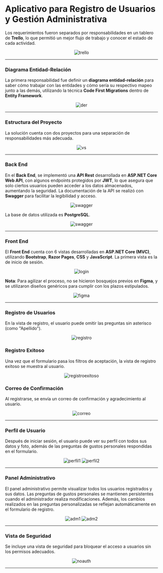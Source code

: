 # **Aplicativo para Registro de Usuarios y Gestión Administrativa**

Los requerimientos fueron separados por responsabilidades en un tablero de **Trello**, lo que permitió un mejor flujo de trabajo y conocer el estado de cada actividad.

<p align="center">
  <img src="https://github.com/user-attachments/assets/3a0847e1-58a1-4da0-badf-c32ade871f52" alt="trello" />
</p>

---

### **Diagrama Entidad-Relación**
La primera responsabilidad fue definir un **diagrama entidad-relación** para saber cómo trabajar con las entidades y cómo sería su respectivo mapeo junto a las demás, utilizando la técnica **Code First Migrations** dentro de **Entity Framework**.

<p align="center">
  <img src="https://github.com/user-attachments/assets/6ea6a094-d047-4478-b1dc-6ea68c3b9f24" alt="der" />
</p>

---

### **Estructura del Proyecto**
La solución cuenta con dos proyectos para una separación de responsabilidades más adecuada.

<p align="center">
  <img src="https://github.com/user-attachments/assets/ae01c972-0cec-4296-a5d8-0b05f4b1482d" alt="vs" />
</p>

---

### **Back End**
En el **Back End**, se implementó una **API Rest** desarrollada en **ASP.NET Core Web API**, con algunos endpoints protegidos por **JWT**, lo que asegura que solo ciertos usuarios pueden acceder a los datos almacenados, aumentando la seguridad. La documentación de la API se realizó con **Swagger** para facilitar la legibilidad y acceso.

<p align="center">
  <img src="https://github.com/user-attachments/assets/e4789ff7-25c7-402f-8d81-0ac27032f918" alt="swagger" />
</p>

La base de datos utilizada es **PostgreSQL**.
<p align="center">
  <img src="https://github.com/user-attachments/assets/17a7d3a3-0519-4c65-9189-cabebd6550c3" alt="swagger" />
</p>

---

### **Front End**
El **Front End** cuenta con 6 vistas desarrolladas en **ASP.NET Core (MVC)**, utilizando **Bootstrap**, **Razor Pages**, **CSS** y **JavaScript**. La primera vista es la de inicio de sesión.

<p align="center">
  <img src="https://github.com/user-attachments/assets/ee417cc0-3002-4607-bb6c-aa4cfc8ad513" alt="login" />
</p>

**Nota**: Para agilizar el proceso, no se hicieron bosquejos previos en **Figma**, y se utilizaron diseños genéricos para cumplir con los plazos estipulados.

<p align="center">
  <img src="https://github.com/user-attachments/assets/0c96076d-7a79-47dc-b519-a6d81a60f470" alt="figma" />
</p>

---

### **Registro de Usuarios**
En la vista de registro, el usuario puede omitir las preguntas sin asterisco (como "Apellido").

<p align="center">
  <img src="https://github.com/user-attachments/assets/090579e4-f100-480f-9130-6894dc1ec0ed" alt="registro" 
</p>

### **Registro Exitoso**
Una vez que el formulario pasa los filtros de aceptación, la vista de registro exitoso se muestra al usuario.

<p align="center">
  <img src="https://github.com/user-attachments/assets/2f33f69d-b6e7-4149-9575-19268dd1cb6e" alt="registroexitoso" />
</p>

### **Correo de Confirmación**
Al registrarse, se envía un correo de confirmación y agradecimiento al usuario.

<p align="center">
  <img src="https://github.com/user-attachments/assets/b5c292fe-2276-4cf8-afae-a73f101a765d" alt="correo" />
</p>

---

### **Perfil de Usuario**
Después de iniciar sesión, el usuario puede ver su perfil con todos sus datos y foto, además de las preguntas de gustos personales respondidas en el formulario.

<p align="center">
  <img src="https://github.com/user-attachments/assets/ffc1a754-137d-4dcb-8803-e7425b48576c" alt="perfil1" />
  <img src="https://github.com/user-attachments/assets/c52ea2ca-0b80-4147-b216-074a8f54270b" alt="perfil2" />
</p>

---

### **Panel Administrativo**
El panel administrativo permite visualizar todos los usuarios registrados y sus datos. Las preguntas de gustos personales se mantienen persistentes cuando el administrador realiza modificaciones. Además, los cambios realizados en las preguntas personalizadas se reflejan automáticamente en el formulario de registro.

<p align="center">
  <img src="https://github.com/user-attachments/assets/556fdb16-e0d4-4c7e-a7e9-82618557b219" alt="adm1" />
  <img src="https://github.com/user-attachments/assets/6f99d6ea-7671-4e4a-b785-78adf3267286" alt="adm2" />
</p>

---

### **Vista de Seguridad**
Se incluye una vista de seguridad para bloquear el acceso a usuarios sin los permisos adecuados.

<p align="center">
  <img src="https://github.com/user-attachments/assets/e0b228aa-ef9f-462d-8b13-895c49adca22" alt="noauth" />
</p>

---




